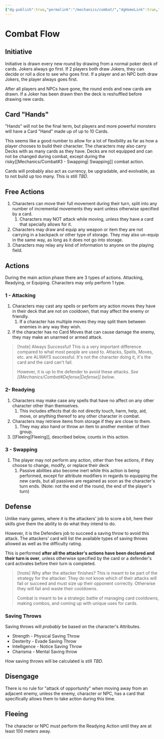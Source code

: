 ```yaml
---
{"dg-publish":true,"permalink":"/mechanics/combat/","dgHomeLink":true,"dgPassFrontmatter":false}
---
```



# Combat Flow

## Initiative

Initiative is drawn every new round by drawing from a normal poker deck of cards. Jokers always go first. If 2 players both draw Jokers, they can decide or roll a dice to see who goes first. If a player and an NPC both draw Jokers, the player always goes first.

After all players and NPCs have gone, the round ends and new cards are drawn. If a Joker has been drawn then the deck is reshuffled before drawing new cards.

## Card "Hands"

"Hands" will not be the final term, but players and more powerful monsters will have a Card "Hand" made up of up to 10 Cards. 

This seems like a good number to allow for a lot of flexibility as far as how a player chooses to build their character. The characters may also carry Decks with as many cards as they have. Decks are not equipped and can not be changed during combat, except during the risky[[Mechanics/Combat#3 - Swapping| Swapping]] combat action.

Cards will probably also act as currency, be upgradable, and evolvable, as to not build up too many. This is still _TBD_.

## Free Actions

1. Characters can move their full movement during their turn, split into any number of incremental movements they want unless otherwise specified by a card.
   1. Characters may NOT attack while moving, unless they have a card that specially allows for it.
2. Characters may draw and equip any weapon or item they are not carrying in a backpack or other type of storage. They may also un-equip in the same way, as long as it does not go into storage.
3. Characters may relay any kind of information to anyone on the playing field.

## Actions

During the main action phase there are 3 types of actions. Attacking, Readying, or Equiping. Characters may only perform 1 type.

### 1 - Attacking

1. Characters may cast any spells or perform any action moves they have in their deck that are not on cooldown, that may affect the enemy or friendly.
   1. If a character has multiple moves they may split them between enemies in any way they wish.
2. If the character has no Card Moves that can cause damage the enemy, they may make an unarmed or armed attack.

> [!note] Always Successful!
> This is a very important difference compared to what most people are used to. Attacks, Spells, Moves, etc. are ALWAYS successful. It's not the character doing it, it's the card and the card can't fail. 
> 
> However, it is up to the defender to avoid these attacks. _See [[Mechanics/Combat#Defense|Defense]] below_.

### 2- Readying

1. Characters may make case any spells that have no affect on any other character other than themselves.
   1. This includes effects that do not directly touch, harm, help, aid, move, or anything thereof to any other character in combat.
2. Characters may retrieve items from storage if they are close to them.
   1. They may also hand or throw an item to another member of their group.
3. [[Fleeing|Fleeing]], described below, counts in this action.

### 3 - Swapping

1. The player may not perform any action, other than free actions, if they choose to change, modify, or replace their deck
   1. Passive abilities also become inert while this action is being performed, except for attribute modifiers in regards to equipping the new cards, but all passives are regained as soon as the character's turn ends. (Note: not the end of the round, the end of the player's turn)

## Defense

Unlike many games, where it is the attackers' job to score a bit, here their skills give them the ability to do what they intend to do.

However, it is the Defenders job to succeed a saving throw to avoid this attack. The attackers' card will list the available types of saving throws allowed as well as the difficulty rating.

This is performed **after all the attacker's actions have been declared and their turn is over**, unless otherwise specified by the card or a defender's card activates before their turn is completed.

> [!note] Why after the attacker finishes?
> This is meant to be part of the strategy for the attacker. They do not know which of their attacks will fail or succeed and must size up their opponent correctly. Otherwise they will fail and waste their cooldowns. 
> 
> Combat is meant to be a strategic battle of managing card cooldowns, making combos, and coming up with unique uses for cards.

### Saving Throws

Saving throws will _probably_ be based on the character's Attributes.

- Strength - Physical Saving Throw
- Dexterity - Evade Saving Throw
- Intelligence - Notice Saving Throw
- Charisma - Mental Saving throw

How saving throws will be calculated is still _TBD_.

## Disengage

There is no rule for "attack of opportunity" when moving away from an adjacent enemy, unless the enemy, character or NPC, has a card that specifically allows them to take action during this time.

##  Fleeing

The character or NPC must perform the Readying Action until they are at least 100 meters away.
